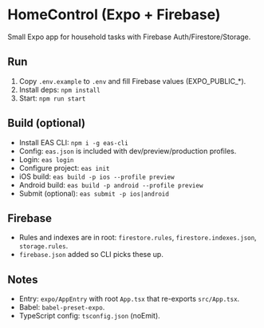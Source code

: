 # HomeControl (Expo + Firebase)

Small Expo app for household tasks with Firebase Auth/Firestore/Storage.

## Run

1. Copy `.env.example` to `.env` and fill Firebase values (EXPO_PUBLIC_*).
2. Install deps: `npm install`
3. Start: `npm run start`

## Build (optional)
- Install EAS CLI: `npm i -g eas-cli`
- Config: `eas.json` is included with dev/preview/production profiles.
- Login: `eas login`
- Configure project: `eas init`
- iOS build: `eas build -p ios --profile preview`
- Android build: `eas build -p android --profile preview`
- Submit (optional): `eas submit -p ios|android`

## Firebase
- Rules and indexes are in root: `firestore.rules`, `firestore.indexes.json`, `storage.rules`.
- `firebase.json` added so CLI picks these up.

## Notes
- Entry: `expo/AppEntry` with root `App.tsx` that re-exports `src/App.tsx`.
- Babel: `babel-preset-expo`.
- TypeScript config: `tsconfig.json` (noEmit).
